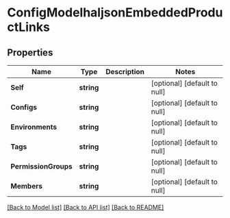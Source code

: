 # ConfigModelhaljsonEmbeddedProductLinks

## Properties
Name | Type | Description | Notes
------------ | ------------- | ------------- | -------------
**Self** | **string** |  | [optional] [default to null]
**Configs** | **string** |  | [optional] [default to null]
**Environments** | **string** |  | [optional] [default to null]
**Tags** | **string** |  | [optional] [default to null]
**PermissionGroups** | **string** |  | [optional] [default to null]
**Members** | **string** |  | [optional] [default to null]

[[Back to Model list]](../README.md#documentation-for-models) [[Back to API list]](../README.md#documentation-for-api-endpoints) [[Back to README]](../README.md)

